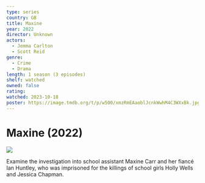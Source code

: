 ```yaml
---
type: series
country: GB
title: Maxine
year: 2022
director: Unknown
actors:
  - Jemma Carlton
  - Scott Reid
genre:
  - Crime
  - Drama
length: 1 season (3 episodes)
shelf: watched
owned: false
rating:
watched: 2023-10-18
poster: https://image.tmdb.org/t/p/w500/xmzRmEAaoblJcnkWwhM4C3WXxBk.jpg
---
```


# Maxine (2022)

![](https://image.tmdb.org/t/p/w500/xmzRmEAaoblJcnkWwhM4C3WXxBk.jpg)

Examine the investigation into school assistant Maxine Carr and her fiancé Ian Huntley, who was imprisoned for the killings of school girls Holly Wells and Jessica Chapman.